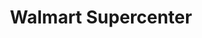 ---
title: "Walmart Supercenter"
url: /kalamazoo/walmart-supercenter-north-9th-street/
shop: Supermarkt
---